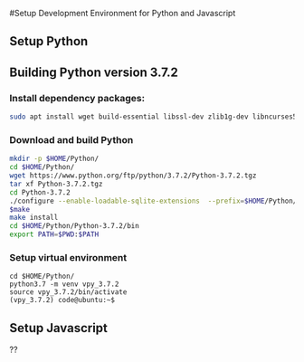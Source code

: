#Setup Development Environment for Python and Javascript

## Setup Python
## Building Python version 3.7.2

### Install dependency packages:
```bash
sudo apt install wget build-essential libssl-dev zlib1g-dev libncurses5-dev libncursesw5-dev libreadline-dev libsqlite3-dev libgdbm-dev libdb5.3-dev libbz2-dev libexpat1-dev liblzma-dev libffi-dev uuid-dev
```

### Download and build Python 
```bash
mkdir -p $HOME/Python/
cd $HOME/Python/
wget https://www.python.org/ftp/python/3.7.2/Python-3.7.2.tgz
tar xf Python-3.7.2.tgz
cd Python-3.7.2
./configure --enable-loadable-sqlite-extensions  --prefix=$HOME/Python/Python-3.7.2
$make
make install
cd $HOME/Python/Python-3.7.2/bin
export PATH=$PWD:$PATH
```


### Setup virtual environment
```
cd $HOME/Python/
python3.7 -m venv vpy_3.7.2
source vpy_3.7.2/bin/activate
(vpy_3.7.2) code@ubuntu:~$
```


## Setup Javascript
??